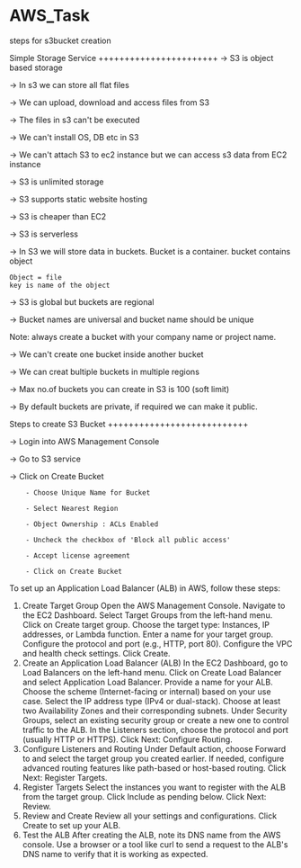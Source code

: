 # AWS_Task
steps for s3bucket creation

Simple Storage Service
+++++++++++++++++++++++
-> S3 is object based storage

-> In s3 we can store all flat files 

-> We can upload, download and access files from S3

-> The files in s3 can't be executed

-> We can't install OS, DB etc in S3

-> We can't attach S3 to ec2 instance but we can access s3 data from EC2 instance

-> S3 is unlimited storage

-> S3 supports static website hosting 

-> S3 is cheaper than EC2 

-> S3 is serverless

-> In S3 we will store data in buckets. Bucket is a container. bucket contains object 

	Object = file
	key is name of the object
	
-> S3 is global but buckets are regional

-> Bucket names are universal and bucket name should be unique

Note: always create a bucket with your company name or project name.

-> We can't create one bucket inside another bucket

-> We can creat bultiple buckets in multiple regions

-> Max no.of buckets you can create in S3 is 100 (soft limit)

-> By default buckets are private, if required we can make it public.


Steps to create S3 Bucket
+++++++++++++++++++++++++++

-> Login into AWS Management Console

-> Go to S3 service

-> Click on Create Bucket
		
		- Choose Unique Name for Bucket

		- Select Nearest Region

		- Object Ownership : ACLs Enabled

		- Uncheck the checkbox of 'Block all public access'

		- Accept license agreement

		- Click on Create Bucket



To set up an Application Load Balancer (ALB) in AWS, follow these steps:

1. Create Target Group
Open the AWS Management Console.
Navigate to the EC2 Dashboard.
Select Target Groups from the left-hand menu.
Click on Create target group.
Choose the target type: Instances, IP addresses, or Lambda function.
Enter a name for your target group.
Configure the protocol and port (e.g., HTTP, port 80).
Configure the VPC and health check settings.
Click Create.
2. Create an Application Load Balancer (ALB)
In the EC2 Dashboard, go to Load Balancers on the left-hand menu.
Click on Create Load Balancer and select Application Load Balancer.
Provide a name for your ALB.
Choose the scheme (Internet-facing or internal) based on your use case.
Select the IP address type (IPv4 or dual-stack).
Choose at least two Availability Zones and their corresponding subnets.
Under Security Groups, select an existing security group or create a new one to control traffic to the ALB.
In the Listeners section, choose the protocol and port (usually HTTP or HTTPS).
Click Next: Configure Routing.
3. Configure Listeners and Routing
Under Default action, choose Forward to and select the target group you created earlier.
If needed, configure advanced routing features like path-based or host-based routing.
Click Next: Register Targets.
4. Register Targets
Select the instances you want to register with the ALB from the target group.
Click Include as pending below.
Click Next: Review.
5. Review and Create
Review all your settings and configurations.
Click Create to set up your ALB.
6. Test the ALB
After creating the ALB, note its DNS name from the AWS console.
Use a browser or a tool like curl to send a request to the ALB's DNS name to verify that it is working as expected.
